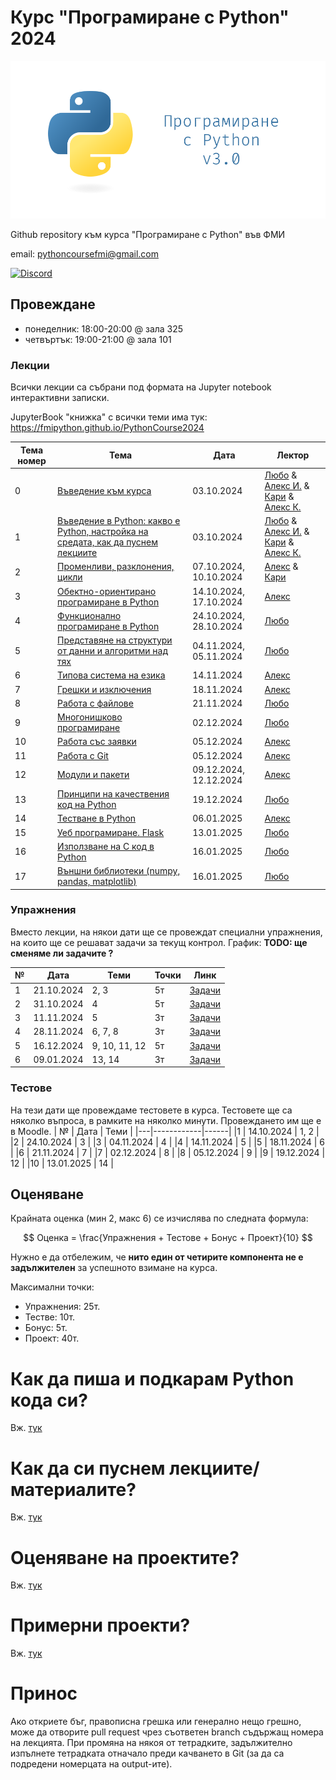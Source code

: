 # Курс "Програмиране с Python" 2024

![Logo](misc/logo.png)

Github repository към курса "Програмиране с Python" във ФМИ

email: pythoncoursefmi@gmail.com

[![Discord](https://img.shields.io/badge/Discord-%235865F2.svg?style=for-the-badge&logo=discord&logoColor=white)](https://discord.gg/HwXcZuvZbq)

## Провеждане

* понеделник: 18:00-20:00 @ зала 325 
* четвъртък:  19:00-21:00 @ зала 101

### Лекции

Всички лекции са събрани под формата на Jupyter notebook интерактивни записки. 

JupyterBook "книжка" с всички теми има тук: https://fmipython.github.io/PythonCourse2024


| Тема номер | Тема                                                      | Дата       | Лектор     |
| ---------- | --------------------------------------------------------- | ---------- | ---------- |
| 0 | [Въведение към курса](./00%20-%20Course%20intro/) | 03.10.2024 | [Любо](https://github.com/lyubolp) & [Алекс И.](https://github.com/yalishanda42)  & [Кари](https://github.com/karinaghristova) & [Алекс К.](https://github.com/Bladwark) |
| 1          | [Въведение в Python: какво е Python, настройка на средата, как да пуснем лекциите](./01%20-%20Intro%20to%20Python/) | 03.10.2024 | [Любо](https://github.com/lyubolp) & [Алекс И.](https://github.com/yalishanda42)  & [Кари](https://github.com/karinaghristova) & [Алекс К.](https://github.com/Bladwark) |
| 2          | [Променливи, разклонения, цикли](./02%20-%20Variables,%20types,%20control%20flow/) | 07.10.2024, 10.10.2024 | [Алекс](https://github.com/yalishanda42) & [Кари](https://github.com/karinaghristova) |
| 3          | [Обектно-ориентирано програмиране в Python](./03%20-%20OOP/)                           | 14.10.2024, 17.10.2024 | [Алекс](https://github.com/yalishanda42) |
| 4          | [Функционално програмиране в Python](./04%20-%20Functional%20Programming/)             | 24.10.2024, 28.10.2024 | [Любо](https://github.com/lyubolp)  |
| 5          | [Представяне на структури от данни и алгоритми над тях](./05%20-%20Data%20Structures%20and%20Oddities/)     | 04.11.2024, 05.11.2024 | [Любо](https://github.com/lyubolp)       |
| 6          | [Типова система на езика](./06%20-%20Typing%20Hints/)                                   | 14.11.2024 | [Алекс](https://github.com/yalishanda42)      |
| 7          | [Грешки и изключения](./07%20-%20Exceptions%20Handling/) | 18.11.2024 | [Алекс](https://github.com/yalishanda42)      |
| 8          | [Работа с файлове](./08%20-%20Files/) | 21.11.2024 | [Любо](https://github.com/lyubolp)       |
| 9          | [Многонишково програмиране](./09%20-%20Multithreading/) | 02.12.2024 | [Любо](https://github.com/lyubolp)       |
| 10         | [Работа със заявки](./10%20-%20requests/) | 05.12.2024 | [Алекс](https://github.com/yalishanda42)      |
| 11         | [Работа с Git](./11%20-%20Git/)                                              | 05.12.2024 | [Алекс](https://github.com/yalishanda42)      |
| 12         | [Модули и пакети](./12%20-%20Modules/)                                           | 09.12.2024, 12.12.2024 | [Алекс](https://github.com/yalishanda42)      |
| 13         | [Принципи на качествения код на Python](./13%20-%20Clean%20code/)                     | 19.12.2024 | [Любо](https://github.com/lyubolp)       |
| 14         | [Тестване в Python](./14%20-%20Testing/)                                         | 06.01.2025 | [Алекс](https://github.com/yalishanda42)      |
| 15         | [Уеб програмиране. Flask](./15%20-%20Web%20programming/)                                   | 13.01.2025 | [Любо](https://github.com/lyubolp)       |
| 16         | [Използване на C код в Python](./16%20-%20Using%20C%20code%20in%20Python/)                              | 16.01.2025 | [Любо](https://github.com/lyubolp)       |
| 17         | [Външни библиотеки (numpy, pandas, matplotlib)](./17%20-%20numpy,%20pandas,%20matplotlib/)             | 16.01.2025 | [Любо](https://github.com/lyubolp)       |

###  Упражнения

Вместо лекции, на някои дати ще се провеждат специални упражнения, на които ще се решават задачи за текущ контрол. График: **TODO: ще сменяме ли задачите ?**

| № | Дата       | Теми           | Точки | Линк                                                                               |
|---|------------|----------------|-------|------------------------------------------------------------------------------------|
|1  | 21.10.2024 | 2, 3           | 5т    |[Задачи](https://github.com/fmipython/PythonCourse2024/blob/master/labs/lab01.ipynb)|
|2  | 31.10.2024 | 4              | 5т    |[Задачи](https://github.com/fmipython/PythonCourse2024/blob/master/labs/lab02.ipynb)|
|3  | 11.11.2024 | 5              | 3т    |[Задачи](https://github.com/fmipython/PythonCourse2024/blob/master/labs/lab03.md)|
|4  | 28.11.2024 | 6, 7, 8        | 3т    |[Задачи](https://github.com/fmipython/PythonCourse2024/blob/master/labs/lab04.ipynb)|
|5  | 16.12.2024 | 9, 10, 11, 12  | 5т    |[Задачи](https://github.com/fmipython/PythonCourse2024/tree/master/labs/lab05)|
|6  | 09.01.2024 | 13, 14         | 3т    |[Задачи](https://github.com/fmipython/PythonCourse2024/tree/master/labs/lab06.md)|

### Тестове
На тези дати ще провеждаме тестовете в курса. Тестовете ще са няколко въпроса, в рамките на няколко минути. Провеждането им ще е в Moodle.
| № | Дата       | Теми |
|---|------------|------|
|1  | 14.10.2024 | 1, 2 |
|2  | 24.10.2024 | 3    |
|3  | 04.11.2024 | 4    |
|4  | 14.11.2024 | 5    |
|5  | 18.11.2024 | 6    |
|6  | 21.11.2024 | 7    |
|7  | 02.12.2024 | 8    |
|8  | 05.12.2024 | 9    |
|9  | 19.12.2024 | 12   |
|10 | 13.01.2025 | 14   |


## Оценяване

Крайната оценка (мин 2, макс 6) се изчислява по следната формула:

$$ Оценка = \frac{Упражнения + Тестове + Бонус + Проект}{10} $$

Нужно е да отбележим, че **нито един от четирите компонента не е задължителен** за успешното взимане на курса.

Максимални точки:

* Упражнения: 25т.
* Тестве: 10т.
* Бонус: 5т.
* Проект: 40т.

# Как да пиша и подкарам Python кода си?

Вж. [тук](./01%20-%20Intro%20to%20Python/install-n-setup.md)

# Как да си пуснем лекциите/материалите?

Вж. [тук](./01%20-%20Intro%20to%20Python/notebooks.md)

# Оценяване на проектите?

Вж. [тук](./projects.md)

# Примерни проекти?
Вж. [тук](./example_projects.md)

# Принос

Ако откриете бъг, правописна грешка или генерално нещо грешно, може да отворите pull request чрез съответен branch съдържащ номера на лекцията. При промяна на някоя от тетрадките, задължително изпълнете тетрадката отначало преди качването в Git (за да са подредени номерцата на output-ите).
